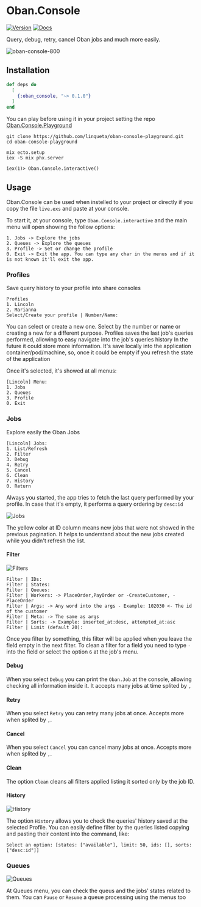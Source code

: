 # Oban.Console

[![Version](https://img.shields.io/hexpm/v/oban_console.svg)](https://hex.pm/packages/oban_console)
[![Docs](https://img.shields.io/badge/hex-docs-lightgreen.svg)](https://hexdocs.pm/oban_console/)

Query, debug, retry, cancel Oban jobs and much more easily.

![oban-console-800](https://github.com/user-attachments/assets/07a18917-e5dc-40ab-9dc7-2b102fc22616)

## Installation

```elixir
def deps do
  [
    {:oban_console, "~> 0.1.0"}
  ]
end
```

You can play before using it in your project setting the repo [Oban.Console.Playground](https://github.com/linqueta/oban-console-playground)

```shell
git clone https://github.com/linqueta/oban-console-playground.git
cd oban-console-playground

mix ecto.setup
iex -S mix phx.server

iex(1)> Oban.Console.interactive()
```

## Usage

Oban.Console can be used when instelled to your project or directly if you copy the file `live.exs` and paste at your console.

To start it, at your console, type `Oban.Console.interactive` and the main menu will open showing the follow options:

```
1. Jobs -> Explore the jobs
2. Queues -> Explore the queues
3. Profile -> Set or change the profile
0. Exit -> Exit the app. You can type any char in the menus and if it is not known it'll exit the app.
```

### Profiles
Save query history to your profile into share consoles

```
Profiles
1. Lincoln
2. Marianna
Select/Create your profile | Number/Name:
```

You can select or create a new one. Select by the number or name or creating a new for a different purpose.
Profiles saves the last job's queries performed, allowing to easy navigate into the job's queries history
In the future it could store more information.
It's save locally into the application container/pod/machine, so, once it could be empty if you refresh the state of the application

Once it's selected, it's showed at all menus:

```
[Lincoln] Menu:
1. Jobs
2. Queues
3. Profile
0. Exit
```

### Jobs
Explore easily the Oban Jobs

```
[Lincoln] Jobs:
1. List/Refresh
2. Filter
3. Debug
4. Retry
5. Cancel
6. Clean
7. History
0. Return
```

Always you started, the app tries to fetch the last query performed by your profile. In case that it's empty, it performs a query ordering by `desc:id`

![Jobs](https://github.com/user-attachments/assets/e390cfd1-ec79-45bf-9a3f-2ad5bf74768d)

The yellow color at ID column means new jobs that were not showed in the previous pagination. It helps to understand about the new jobs created while you didn't refresh the list.

#### Filter

![Filters](https://github.com/user-attachments/assets/ffa35271-4a46-4c78-ab3e-e8bf9fd72aa7)

```
Filter | IDs:
Filter | States:
Filter | Queues:
Filter | Workers: -> PlaceOrder,PayOrder or -CreateCustomer, -PlaceOrder
Filter | Args: -> Any word into the args - Example: 102030 <- The id of the customer
Filter | Meta: -> The same as args
Filter | Sorts: -> Example: inserted_at:desc, attempted_at:asc
Filter | Limit (default 20):
```

Once you filter by something, this filter will be applied when you leave the field empty in the next filter.
To clean a filter for a field you need to type `-` into the field or select the option `6` at the job's menu.

#### Debug

When you select `Debug` you can print the `Oban.Job` at the console, allowing checking all information inside it. It accepts many jobs at time splited by `,`

#### Retry

When you select `Retry` you can retry many jobs at once. Accepts more when splited by `,`.

#### Cancel

When you select `Cancel` you can cancel many jobs at once. Accepts more when splited by `,`.

#### Clean

The option `Clean` cleans all filters applied listing it sorted only by the job ID.

#### History

![History](https://github.com/user-attachments/assets/9178012b-df83-4cd0-ae76-0f2be43f890b)

The option `History` allows you to check the queries' history saved at the selected Profile. You can easily define filter by the queries listed copying and pasting their content into the command, like:

```
Select an option: [states: ["available"], limit: 50, ids: [], sorts: ["desc:id"]]
```

### Queues

![Queues](https://github.com/user-attachments/assets/ef8d288f-c09b-4f0e-9846-4e72398601f4)

At Queues menu, you can check the queus and the jobs' states related to them. You can `Pause` or `Resume` a queue processing using the menus too
